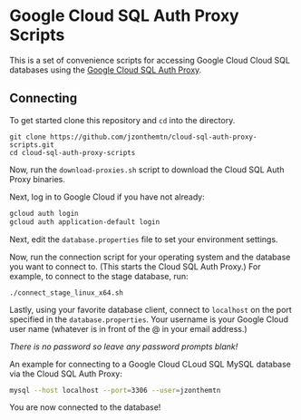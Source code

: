 # Google Cloud SQL Auth Proxy Scripts

This is a set of convenience scripts for accessing Google Cloud Cloud SQL databases using the [Google Cloud SQL Auth Proxy](https://cloud.google.com/sql/docs/mysql/sql-proxy).

## Connecting

To get started clone this repository and `cd` into the directory.

```
git clone https://github.com/jzonthemtn/cloud-sql-auth-proxy-scripts.git
cd cloud-sql-auth-proxy-scripts
```

Now, run the `download-proxies.sh` script to download the Cloud SQL Auth Proxy binaries.

Next, log in to Google Cloud if you have not already:

```bash
gcloud auth login
gcloud auth application-default login
```

Next, edit the `database.properties` file to set your environment settings.

Now, run the connection script for your operating system and the database you want to connect to. (This starts the Cloud SQL Auth Proxy.) For example, to connect to the stage database, run:

```
./connect_stage_linux_x64.sh
```

Lastly, using your favorite database client, connect to `localhost` on the port specified in the `database.properties`. Your username is your Google Cloud user name (whatever is in front of the @ in your email address.)

*There is no password so leave any password prompts blank!*

An example for connecting to a Google Cloud CLoud SQL MySQL database via the Cloud SQL Auth Proxy:

```bash
mysql --host localhost --port=3306 --user=jzonthemtn
```

You are now connected to the database!
